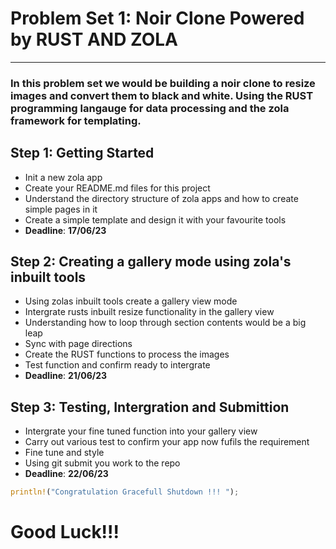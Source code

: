 # Problem Set 1: Noir Clone Powered by RUST AND ZOLA
-----

### In this problem set we would be building a noir clone to resize images and convert them to black and white. Using the RUST programming langauge for data processing and the zola framework for templating.

## Step 1: Getting Started
- Init a  new zola app
- Create your README.md files for this project 
- Understand the directory structure of zola apps and how to create simple pages in it
- Create a simple template and design it with your favourite tools
- __Deadline__: **17/06/23**

## Step 2: Creating a gallery mode using zola's inbuilt tools
- Using zolas inbuilt tools create a gallery view mode
- Intergrate rusts inbuilt resize functionality in the gallery view
- Understanding how to loop through section contents would be a big leap
- Sync with page directions
- Create the RUST functions to process the images
- Test function and confirm ready to intergrate
- __Deadline__: **21/06/23**


## Step 3: Testing, Intergration and Submittion
- Intergrate your fine tuned function into your gallery view 
- Carry out various test to confirm your app now fufils the requirement
- Fine tune and style 
- Using git submit you work to the repo 
- __Deadline__: **22/06/23**

```rust
println!("Congratulation Gracefull Shutdown !!! ");
```
# Good Luck!!!
